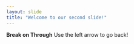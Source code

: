 ```yaml
---
layout: slide
title: "Welcome to our second slide!"
---
```

**Break on Through**
Use the left arrow to go back!
